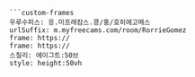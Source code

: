 

```쿠스통-프라메스
```custom-frames
우루수피스: 응.미프레캄스.콩/홍/호히에고메스
urlSuffix: m.myfreecams.com/room/RorrieGomez
frame: https://
frame: https://
스칠리: 에이그트:50브
style: height:50vh
```
```